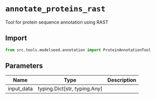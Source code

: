 # `annotate_proteins_rast`

Tool for protein sequence annotation using RAST

## Import

```python
from src.tools.modelseed.annotation import ProteinAnnotationTool
````

## Parameters

| Name | Type | Description |
|-----|------|-------------|
| input_data | typing.Dict[str, typing.Any] | |
